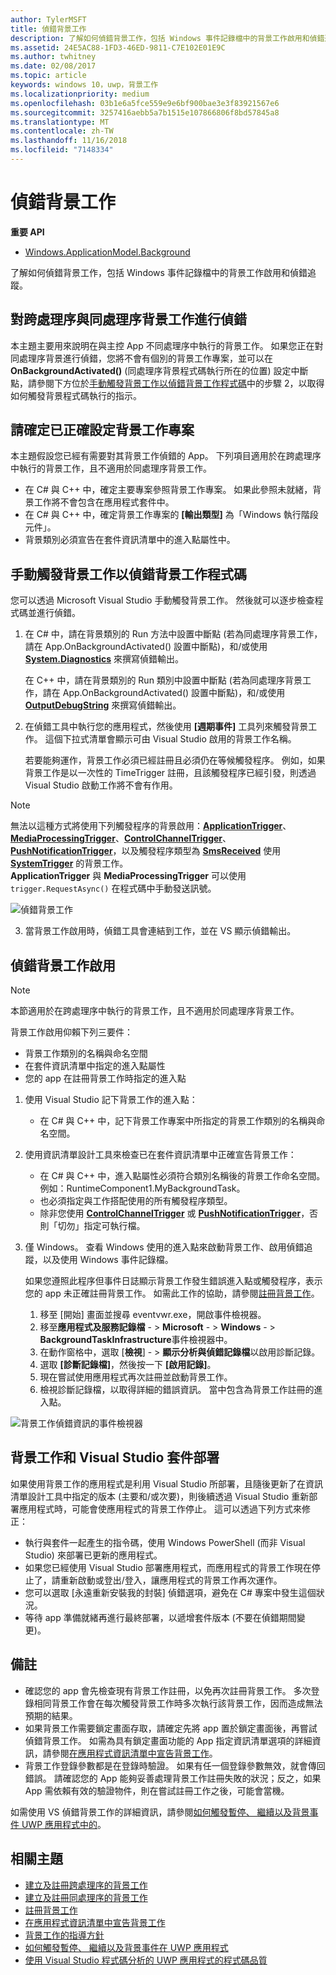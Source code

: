 ```yaml
---
author: TylerMSFT
title: 偵錯背景工作
description: 了解如何偵錯背景工作，包括 Windows 事件記錄檔中的背景工作啟用和偵錯追蹤。
ms.assetid: 24E5AC88-1FD3-46ED-9811-C7E102E01E9C
ms.author: twhitney
ms.date: 02/08/2017
ms.topic: article
keywords: windows 10，uwp，背景工作
ms.localizationpriority: medium
ms.openlocfilehash: 03b1e6a5fce559e9e6bf900bae3e3f83921567e6
ms.sourcegitcommit: 3257416aebb5a7b1515e107866806f8bd57845a8
ms.translationtype: MT
ms.contentlocale: zh-TW
ms.lasthandoff: 11/16/2018
ms.locfileid: "7148334"
---
```

# <a name="debug-a-background-task"></a>偵錯背景工作


**重要 API**
-   [Windows.ApplicationModel.Background](https://msdn.microsoft.com/library/windows/apps/br224847)

了解如何偵錯背景工作，包括 Windows 事件記錄檔中的背景工作啟用和偵錯追蹤。

## <a name="debugging-out-of-process-vs-in-process-background-tasks"></a>對跨處理序與同處理序背景工作進行偵錯
本主題主要用來說明在與主控 App 不同處理序中執行的背景工作。 如果您正在對同處理序背景進行偵錯，您將不會有個別的背景工作專案，並可以在 **OnBackgroundActivated()** (同處理序背景程式碼執行所在的位置) 設定中斷點，請參閱下方位於[手動觸發背景工作以偵錯背景工作程式碼](#trigger-background-tasks-manually-to-debug-background-task-code)中的步驟 2，以取得如何觸發背景程式碼執行的指示。

## <a name="make-sure-the-background-task-project-is-set-up-correctly"></a>請確定已正確設定背景工作專案

本主題假設您已經有需要對其背景工作偵錯的 App。 下列項目適用於在跨處理序中執行的背景工作，且不適用於同處理序背景工作。

-   在 C# 與 C++ 中，確定主要專案參照背景工作專案。 如果此參照未就緒，背景工作將不會包含在應用程式套件中。
-   在 C\# 與 C++ 中，確定背景工作專案的 **\[輸出類型\]** 為「Windows 執行階段元件」。
-   背景類別必須宣告在套件資訊清單中的進入點屬性中。

## <a name="trigger-background-tasks-manually-to-debug-background-task-code"></a>手動觸發背景工作以偵錯背景工作程式碼

您可以透過 Microsoft Visual Studio 手動觸發背景工作。 然後就可以逐步檢查程式碼並進行偵錯。

1.  在 C# 中，請在背景類別的 Run 方法中設置中斷點 (若為同處理序背景工作，請在 App.OnBackgroundActivated() 設置中斷點)，和/或使用 [**System.Diagnostics**](https://msdn.microsoft.com/library/windows/apps/xaml/hh441592.aspx) 來撰寫偵錯輸出。

    在 C++ 中，請在背景類別的 Run 類別中設置中斷點 (若為同處理序背景工作，請在 App.OnBackgroundActivated() 設置中斷點)，和/或使用 [**OutputDebugString**](https://msdn.microsoft.com/library/windows/desktop/aa363362) 來撰寫偵錯輸出。

2.  在偵錯工具中執行您的應用程式，然後使用 **\[週期事件\]** 工具列來觸發背景工作。 這個下拉式清單會顯示可由 Visual Studio 啟用的背景工作名稱。

    若要能夠運作，背景工作必須已經註冊且必須仍在等候觸發程序。 例如，如果背景工作是以一次性的 TimeTrigger 註冊，且該觸發程序已經引發，則透過 Visual Studio 啟動工作將不會有作用。

> [!Note]
> 無法以這種方式將使用下列觸發程序的背景啟用：[**ApplicationTrigger**](https://msdn.microsoft.com/library/windows/apps/windows.applicationmodel.background.applicationtrigger.aspx)、[**MediaProcessingTrigger**](https://msdn.microsoft.com/library/windows/apps/windows.applicationmodel.background.mediaprocessingtrigger.aspx)、[**ControlChannelTrigger**](https://msdn.microsoft.com/library/windows/apps/hh701032)、[**PushNotificationTrigger**](https://msdn.microsoft.com/library/windows/apps/hh700543)，以及觸發程序類型為 [**SmsReceived**](https://msdn.microsoft.com/library/windows/apps/br224839) 使用 [**SystemTrigger**](https://msdn.microsoft.com/library/windows/apps/br224838) 的背景工作。  
> **ApplicationTrigger** 與 **MediaProcessingTrigger** 可以使用 `trigger.RequestAsync()` 在程式碼中手動發送訊號。

![偵錯背景工作](images/debugging-activation.png)

3.  當背景工作啟用時，偵錯工具會連結到工作，並在 VS 顯示偵錯輸出。

## <a name="debug-background-task-activation"></a>偵錯背景工作啟用

> [!NOTE]
> 本節適用於在跨處理序中執行的背景工作，且不適用於同處理序背景工作。

背景工作啟用仰賴下列三要件：

-   背景工作類別的名稱與命名空間
-   在套件資訊清單中指定的進入點屬性
-   您的 app 在註冊背景工作時指定的進入點

1.  使用 Visual Studio 記下背景工作的進入點：

    -   在 C# 與 C++ 中，記下背景工作專案中所指定的背景工作類別的名稱與命名空間。

2.  使用資訊清單設計工具來檢查已在套件資訊清單中正確宣告背景工作：

    -   在 C# 與 C++ 中，進入點屬性必須符合類別名稱後的背景工作命名空間。 例如：RuntimeComponent1.MyBackgroundTask。
    -   也必須指定與工作搭配使用的所有觸發程序類型。
    -   除非您使用 [**ControlChannelTrigger**](https://msdn.microsoft.com/library/windows/apps/hh701032) 或 [**PushNotificationTrigger**](https://msdn.microsoft.com/library/windows/apps/hh700543)，否則「切勿」指定可執行檔。

3.  僅 Windows。 查看 Windows 使用的進入點來啟動背景工作、啟用偵錯追蹤，以及使用 Windows 事件記錄檔。

    如果您遵照此程序但事件日誌顯示背景工作發生錯誤進入點或觸發程序，表示您的 app 未正確註冊背景工作。 如需此工作的協助，請參閱[註冊背景工作](register-a-background-task.md)。

    1.  移至 [開始] 畫面並搜尋 eventvwr.exe，開啟事件檢視器。
    2.  移至**應用程式及服務記錄檔** - &gt; **Microsoft**  - &gt; **Windows**  - &gt; **BackgroundTaskInfrastructure**事件檢視器中。
    3.  在動作窗格中，選取 [**檢視**] - &gt; **顯示分析與偵錯記錄檔**以啟用診斷記錄。
    4.  選取 **\[診斷記錄檔\]**，然後按一下 **\[啟用記錄\]**。
    5.  現在嘗試使用應用程式再次註冊並啟動背景工作。
    6.  檢視診斷記錄檔，以取得詳細的錯誤資訊。 當中包含為背景工作註冊的進入點。

![背景工作偵錯資訊的事件檢視器](images/event-viewer.png)

## <a name="background-tasks-and-visual-studio-package-deployment"></a>背景工作和 Visual Studio 套件部署

如果使用背景工作的應用程式是利用 Visual Studio 所部署，且隨後更新了在資訊清單設計工具中指定的版本 (主要和/或次要)，則後續透過 Visual Studio 重新部署應用程式時，可能會使應用程式的背景工作停止。 這可以透過下列方式來修正：

-   執行與套件一起產生的指令碼，使用 Windows PowerShell (而非 Visual Studio) 來部署已更新的應用程式。
-   如果您已經使用 Visual Studio 部署應用程式，而應用程式的背景工作現在停止了，請重新啟動或登出/登入，讓應用程式的背景工作再次運作。
-   您可以選取 [永遠重新安裝我的封裝] 偵錯選項，避免在 C# 專案中發生這個狀況。
-   等待 app 準備就緒再進行最終部署，以遞增套件版本 (不要在偵錯期間變更)。

## <a name="remarks"></a>備註

-   確認您的 app 會先檢查現有背景工作註冊，以免再次註冊背景工作。 多次登錄相同背景工作會在每次觸發背景工作時多次執行該背景工作，因而造成無法預期的結果。
-   如果背景工作需要鎖定畫面存取，請確定先將 app 置於鎖定畫面後，再嘗試偵錯背景工作。 如需為具有鎖定畫面功能的 App 指定資訊清單選項的詳細資訊，請參閱[在應用程式資訊清單中宣告背景工作](declare-background-tasks-in-the-application-manifest.md)。
-   背景工作登錄參數都是在登錄時驗證。 如果有任一個登錄參數無效，就會傳回錯誤。 請確認您的 App 能夠妥善處理背景工作註冊失敗的狀況；反之，如果 App 需依賴有效的驗證物件，則在嘗試註冊工作之後，可能會當機。

如需使用 VS 偵錯背景工作的詳細資訊，請參閱[如何觸發暫停、 繼續以及背景事件 UWP 應用程式中的](https://msdn.microsoft.com/library/windows/apps/xaml/hh974425.aspx)。

## <a name="related-topics"></a>相關主題

* [建立及註冊跨處理序的背景工作](create-and-register-a-background-task.md)
* [建立及註冊同處理序的背景工作](create-and-register-an-inproc-background-task.md)
* [註冊背景工作](register-a-background-task.md)
* [在應用程式資訊清單中宣告背景工作](declare-background-tasks-in-the-application-manifest.md)
* [背景工作的指導方針](guidelines-for-background-tasks.md)
* [如何觸發暫停、 繼續以及背景事件在 UWP 應用程式](https://msdn.microsoft.com/library/windows/apps/xaml/hh974425.aspx)
* [使用 Visual Studio 程式碼分析的 UWP 應用程式的程式碼品質](https://msdn.microsoft.com/library/windows/apps/xaml/hh441471.aspx)

 

 
